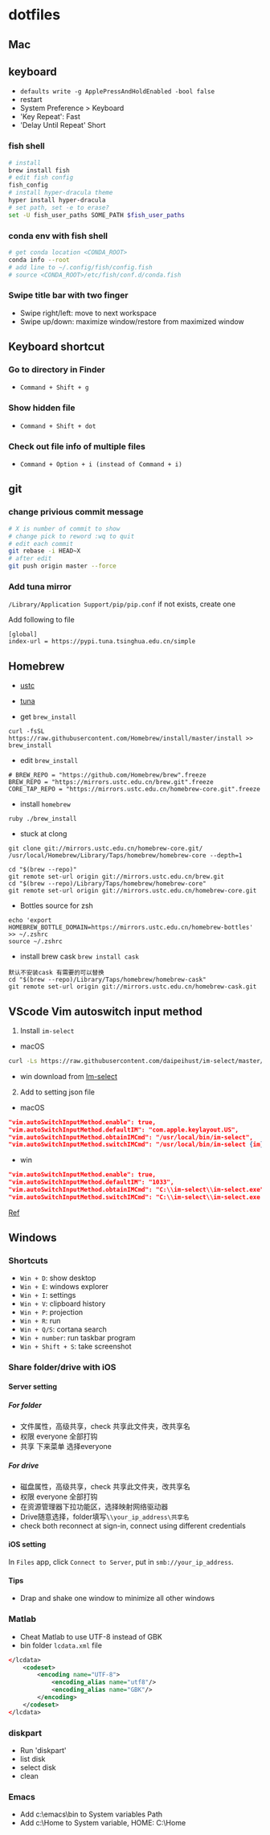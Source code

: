 # dotfiles

## Mac

## keyboard
- `defaults write -g ApplePressAndHoldEnabled -bool false`
- restart
- System Preference > Keyboard
- 'Key Repeat': Fast
- 'Delay Until Repeat' Short

### fish shell
```bash
# install
brew install fish
# edit fish config
fish_config
# install hyper-dracula theme
hyper install hyper-dracula
# set path, set -e to erase?
set -U fish_user_paths SOME_PATH $fish_user_paths
```

### conda env with fish shell
```bash
# get conda location <CONDA_ROOT>
conda info --root
# add line to ~/.config/fish/config.fish
# source <CONDA_ROOT>/etc/fish/conf.d/conda.fish
```

### Swipe title bar with two finger
- Swipe right/left: move to next workspace
- Swipe up/down: maximize window/restore from maximized window

## Keyboard shortcut

### Go to directory in Finder
- `Command + Shift + g`

### Show hidden file
- `Command + Shift + dot`

### Check out file info of multiple files
- `Command + Option + i (instead of Command + i)`


## git

### change privious commit message
```bash
# X is number of commit to show
# change pick to reword :wq to quit
# edit each commit
git rebase -i HEAD~X
# after edit
git push origin master --force
```

### Add tuna mirror
`/Library/Application Support/pip/pip.conf` if not exists, create one

Add following to file
```
[global]
index-url = https://pypi.tuna.tsinghua.edu.cn/simple
```
## Homebrew

- [ustc](http://mirrors.ustc.edu.cn/)
- [tuna](https://mirrors.tuna.tsinghua.edu.cn/)

- get `brew_install`
```
curl -fsSL https://raw.githubusercontent.com/Homebrew/install/master/install >> brew_install
```

- edit `brew_install`
```
# BREW_REPO = "https://github.com/Homebrew/brew".freeze
BREW_REPO = "https://mirrors.ustc.edu.cn/brew.git".freeze
CORE_TAP_REPO = "https://mirrors.ustc.edu.cn/homebrew-core.git".freeze
```

- install `homebrew`
```
ruby ./brew_install
```

- stuck at clong
```
git clone git://mirrors.ustc.edu.cn/homebrew-core.git/ /usr/local/Homebrew/Library/Taps/homebrew/homebrew-core --depth=1

cd "$(brew --repo)"
git remote set-url origin git://mirrors.ustc.edu.cn/brew.git
cd "$(brew --repo)/Library/Taps/homebrew/homebrew-core"
git remote set-url origin git://mirrors.ustc.edu.cn/homebrew-core.git
```

- Bottles source for zsh
```
echo 'export HOMEBREW_BOTTLE_DOMAIN=https://mirrors.ustc.edu.cn/homebrew-bottles' >> ~/.zshrc
source ~/.zshrc
```

- install brew cask `brew install cask`
```
默认不安装cask 有需要的可以替换
cd "$(brew --repo)/Library/Taps/homebrew/homebrew-cask"
git remote set-url origin git://mirrors.ustc.edu.cn/homebrew-cask.git
```

## VScode Vim autoswitch input method

1. Install `im-select`
- macOS
```bash
curl -Ls https://raw.githubusercontent.com/daipeihust/im-select/master/install_mac.sh | sh
```
- win download from [Im-select](https://github.com/daipeihust/im-select)

2. Add to setting json file
- macOS

```json
"vim.autoSwitchInputMethod.enable": true,
"vim.autoSwitchInputMethod.defaultIM": "com.apple.keylayout.US",
"vim.autoSwitchInputMethod.obtainIMCmd": "/usr/local/bin/im-select",
"vim.autoSwitchInputMethod.switchIMCmd": "/usr/local/bin/im-select {im}"
```

- win
```json
"vim.autoSwitchInputMethod.enable": true,
"vim.autoSwitchInputMethod.defaultIM": "1033",
"vim.autoSwitchInputMethod.obtainIMCmd": "C:\\im-select\\im-select.exe", 
"vim.autoSwitchInputMethod.switchIMCmd": "C:\\im-select\\im-select.exe {im}"
```
[Ref](https://github.com/VSCodeVim/Vim#input-method)

## Windows

### Shortcuts

- `Win + D`: show desktop
- `Win + E`: windows explorer
- `Win + I`: settings
- `Win + V`: clipboard history
- `Win + P`: projection
- `Win + R`: run
- `Win + Q/S`: cortana search
- `Win + number`: run taskbar program
- `Win + Shift + S`: take screenshot

### Share folder/drive with iOS

#### Server setting

##### For folder
- 文件属性，高级共享，check 共享此文件夹，改共享名
- 权限 everyone 全部打钩
- 共享 下来菜单 选择everyone

##### For drive
- 磁盘属性，高级共享，check 共享此文件夹，改共享名
- 权限 everyone 全部打钩
- 在资源管理器下拉功能区，选择映射网络驱动器
- Drive随意选择，folder填写`\\your_ip_address\共享名`
- check both reconnect at sign-in, connect using different credentials

#### iOS setting

In `Files` app, click `Connect to Server`, put in `smb://your_ip_address`.

#### Tips

- Drap and shake one window to minimize all other windows

### Matlab
- Cheat Matlab to use UTF-8 instead of GBK
- bin folder `lcdata.xml` file

```xml
</lcdata>
    <codeset>
        <encoding name="UTF-8">  
            <encoding_alias name="utf8"/>  
            <encoding_alias name="GBK"/>  
        </encoding>
    </codeset>
</lcdata>
```

### diskpart
- Run 'diskpart'
- list disk
- select disk
- clean

### Emacs
- Add c:\emacs\bin to System variables Path
- Add c:\Home to System variable, HOME: C:\Home
